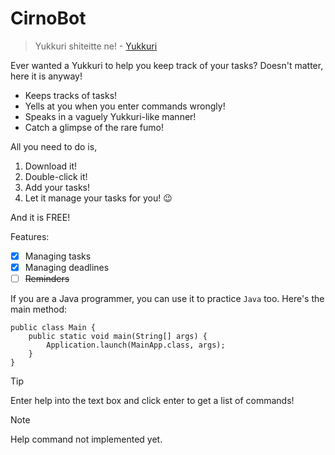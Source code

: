 # CirnoBot

>Yukkuri shiteitte ne! - [Yukkuri](https://myanimeshelf.com/figures/2716027_Touhou_Project_Plush_Yukkuri_Reimu_%28Deka_Size%29)

Ever wanted a Yukkuri to help you keep track of your tasks? Doesn't matter, here it is anyway!

- Keeps tracks of tasks!
- Yells at you when you enter commands wrongly!
- Speaks in a vaguely Yukkuri-like manner!
- Catch a glimpse of the rare fumo!

All you need to do is,

1. Download it!
2. Double-click it!
3. Add your tasks!
4. Let it manage your tasks for you! 😉

And it is FREE!

Features:

- [x] Managing tasks
- [x] Managing deadlines
- [ ] ~~Reminders~~

If you are a Java programmer, you can use it to practice `Java` too. Here's the main method:
```
public class Main {
    public static void main(String[] args) {
        Application.launch(MainApp.class, args);
    }
}
```

> [!TIP]
> Enter help into the text box and click enter to get a list of commands!

> [!NOTE]
> Help command not implemented yet.
